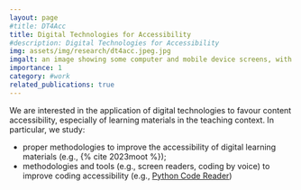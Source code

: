 ```yaml
---
layout: page
#title: DT4Acc
title: Digital Technologies for Accessibility
#description: Digital Technologies for Accessibility
img: assets/img/research/dt4acc.jpeg.jpg
imgalt: an image showing some computer and mobile device screens, with data and text
importance: 1
category: #work
related_publications: true
---
```



We are interested in the application of digital technologies to favour content accessibility, especially of learning materials in the teaching context. In particular, we study:

* proper methodologies to improve the accessibility of digital learning materials (e.g., {% cite 2023moot %});
* methodologies and tools (e.g., screen readers, coding by voice) to improve coding accessibility (e.g., [Python Code Reader](https://github.com/mattia2602/python-code-reader/blob/main/README-EN.md))

